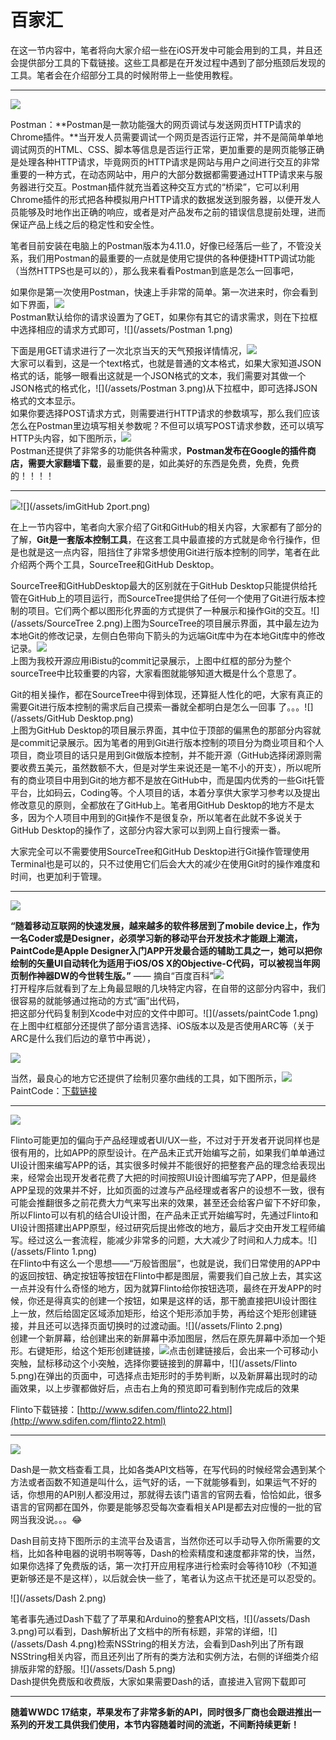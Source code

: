 # 百家汇

在这一节内容中，笔者将向大家介绍一些在iOS开发中可能会用到的工具，并且还会提供部分工具的下载链接。这些工具都是在开发过程中遇到了部分瓶颈后发现的工具。笔者会在介绍部分工具的时候附带上一些使用教程。

---

![](/assets/postman.png)

Postman：**Postman是一款功能强大的网页调试与发送网页HTTP请求的Chrome插件。**当开发人员需要调试一个网页是否运行正常，并不是简简单单地调试网页的HTML、CSS、脚本等信息是否运行正常，更加重要的是网页能够正确是处理各种HTTP请求，毕竟网页的HTTP请求是网站与用户之间进行交互的非常重要的一种方式，在动态网站中，用户的大部分数据都需要通过HTTP请求来与服务器进行交互。Postman插件就充当着这种交互方式的“桥梁”，它可以利用Chrome插件的形式把各种模拟用户HTTP请求的数据发送到服务器，以便开发人员能够及时地作出正确的响应，或者是对产品发布之前的错误信息提前处理，进而保证产品上线之后的稳定性和安全性。

笔者目前安装在电脑上的Postman版本为4.11.0，好像已经落后一些了，不管没关系，我们用Postman的最重要的一点就是使用它提供的各种便捷HTTP调试功能（当然HTTPS也是可以的），那么我来看看Postman到底是怎么一回事吧，

如果你是第一次使用Postman，快速上手非常的简单。第一次进来时，你会看到如下界面，![](/assets/Postman.png)  
Postman默认给你的请求设置为了GET，如果你有其它的请求需求，则在下拉框中选择相应的请求方式即可，![](/assets/Postman 1.png)

下面是用GET请求进行了一次北京当天的天气预报详情情况，![](/assets/Postman2.png)  
大家可以看到，这是一个text格式，也就是普通的文本格式，如果大家知道JSON格式的话，能够一眼看出这就是一个JSON格式的文本，我们需要对其做一个JSON格式的格式化，![](/assets/Postman 3.png)从下拉框中，即可选择JSON格式的文本显示。  
如果你要选择POST请求方式，则需要进行HTTP请求的参数填写，那么我们应该怎么在Postman里边填写相关参数呢？不但可以填写POST请求参数，还可以填写HTTP头内容，如下图所示，![](/assets/Postman5.png)  
Postman还提供了非常多的功能供各种需求，**Postman发布在Google的插件商店，需要大家翻墙下载**，最重要的是，如此美好的东西是免费，免费，免费的！！！！

---

![](/assets/sourceTree.png)![](/assets/imGitHub 2port.png)

在上一节内容中，笔者向大家介绍了Git和GitHub的相关内容，大家都有了部分的了解，**Git是一套版本控制工具**，在这套工具中最直接的方式就是命令行操作，但是也就是这一点内容，阻挡住了非常多想使用Git进行版本控制的同学，笔者在此介绍两个两个工具，SourceTree和GitHub Desktop。

SourceTree和GitHubDesktop最大的区别就在于GitHub Desktop只能提供给托管在GitHub上的项目运行，而SourceTree提供给了任何一个使用了Git进行版本控制的项目。它们两个都以图形化界面的方式提供了一种展示和操作Git的交互。![](/assets/SourceTree 2.png)上图为SourceTree的项目展示界面，其中最左边为本地Git的修改记录，左侧白色带向下箭头的为远端Git库中为在本地Git库中的修改记录。![](/assets/界面展示.png)  
上图为我校开源应用iBistu的commit记录展示，上图中红框的部分为整个sourceTree中比较重要的内容，大家看图就能够知道大概是什么个意思了。

Git的相关操作，都在SourceTree中得到体现，还算挺人性化的吧，大家有真正的需要Git进行版本控制的需求后自己摸索一番就全都明白是怎么一回事 了。。。![](/assets/GitHub Desktop.png)  
上图为GitHub Desktop的项目展示界面，其中位于顶部的偏黑色的那部分内容就是commit记录展示。因为笔者的用到Git进行版本控制的项目分为商业项目和个人项目，商业项目的话只是用到Git做版本控制，并不能开源（GitHub选择闭源则需要收费五美元，虽然数额不大，但是对学生来说还是一笔不小的开支），所以呢所有的商业项目中用到Git的地方都不是放在GitHub中，而是国内优秀的一些Git托管平台，比如码云，Coding等。个人项目的话，本着分享供大家学习参考以及提出修改意见的原则，全都放在了GitHub上。笔者用GitHub Desktop的地方不是太多，因为个人项目中用到的Git操作不是很复杂，所以笔者在此就不多说关于GitHub Desktop的操作了，这部分内容大家可以到网上自行搜索一番。

大家完全可以不需要使用SourceTree和GitHub Desktop进行Git操作管理使用Terminal也是可以的，只不过使用它们后会大大的减少在使用Git时的操作难度和时间，也更加利于管理。

---

![](/assets/PaintCode.png)

**“随着移动互联网的快速发展，越来越多的软件移居到了mobile device上，作为一名Coder或是Designer，必须学习新的移动平台开发技术才能跟上潮流，PaintCode是Apple Designer入门APP开发最合适的辅助工具之一，她可以把你绘制的矢量UI自动转化为适用于iOS/OS X的Objective-C代码，可以被视当年网页制作神器DW的今世转生版。”** —— 摘自“百度百科”![](/assets/paintCode.png)  
打开程序后就看到了左上角最显眼的几块特定内容，在自带的这部分内容中，我们很容易的就能够通过拖动的方式“画”出代码，  
把这部分代码复制到Xcode中对应的文件中即可。![](/assets/paintCode 1.png)  
在上图中红框部分还提供了部分语言选择、iOS版本以及是否使用ARC等（关于ARC是什么我们后边的章节中再说），

![](/assets/paintCode2.png)

当然，最良心的地方它还提供了绘制贝塞尔曲线的工具，如下图所示，![](/assets/paint.png)PaintCode：[下载链接](http://www.sdifen.com/paintcode312.html)

---

![](/assets/Flinto.png)

Flinto可能更加的偏向于产品经理或者UI/UX一些，不过对于开发者开说同样也是很有用的，比如APP的原型设计。在产品未正式开始编写之前，如果我们单单通过UI设计图来编写APP的话，其实很多时候并不能很好的把整套产品的理念给表现出来，经常会出现开发者花费了大把的时间按照UI设计图编写完了APP，但是最终APP呈现的效果并不好，比如页面的过渡与产品经理或者客户的设想不一致，很有可能会推翻很多之前花费大力气来写出来的效果，甚至还会给客户留下不好印象，所以Flinto可以有机的结合UI设计图，在产品未正式开始编写时，先通过Flinto和UI设计图搭建出APP原型，经过研究后提出修改的地方，最后才交由开发工程师编写。经过这么一套流程，能减少非常多的问题，大大减少了时间和人力成本。![](/assets/Flinto 1.png)  
在Flinto中有这么一个思想——“万般皆图层”，也就是说，我们日常使用的APP中的返回按钮、确定按钮等按钮在Flinto中都是图层，需要我们自己放上去，其实这一点并没有什么奇怪的地方，因为就算Flinto给你按钮选项，最终在开发APP的时候，你还是得真实的创建一个按钮，如果是这样的话，那干脆直接把UI设计图往上一放，然后给固定区域添加矩形，给这个矩形添加手势，再给这个矩形创建链接，并且还可以选择页面切换时的过渡动画。![](/assets/Flinto 2.png)  
创建一个新屏幕，给创建出来的新屏幕中添加图层，然后在原先屏幕中添加一个矩形。右键矩形，给这个矩形创建链接，![](/assets/Flinto3.png)点击创建链接后，会出来一个可移动小突触，鼠标移动这个小突触，选择你要链接到的屏幕中，![](/assets/Flinto 5.png)在弹出的页面中，可选择点击矩形时的手势判断，以及新屏幕出现时的动画效果，以上步骤都做好后，点击右上角的预览即可看到制作完成后的效果

Flinto下载链接：[http://www.sdifen.com/flinto22.html](http://www.sdifen.com/flinto22.html)

---

![](/assets/Dash.png)

Dash是一款文档查看工具，比如各类API文档等，在写代码的时候经常会遇到某个方法或者函数不知道是叫什么，运气好的话，一下就能够看到，如果运气不好的话，你想用的API别人都没用过，那就得去该门语言的官网去看，恰恰如此，很多语言的官网都在国外，你要是能够忍受每次查看相关API是都去对应慢的一批的官网当我没说。。。😂

Dash目前支持下图所示的主流平台及语言，当然你还可以手动导入你所需要的文档，比如各种电器的说明书啊等等，Dash的检索精度和速度都非常的快，当然，如果你选择了免费版的话，第一次打开应用程序进行检索时会等待10秒（不知道更新够还是不是这样），以后就会快一些了，笔者认为这点干扰还是可以忍受的。

![](/assets/Dash 2.png)

笔者事先通过Dash下载了了苹果和Arduino的整套API文档，![](/assets/Dash 3.png)可以看到，Dash解析出了文档中的所有标题，非常的详细，![](/assets/Dash 4.png)检索NSString的相关方法，会看到Dash列出了所有跟NSString相关内容，而且还列出了所有的类方法和实例方法，右侧的详细类介绍排版非常的舒服。![](/assets/Dash 5.png)  
Dash提供免费版和收费版，大家如果需要Dash的话，直接进入官网下载即可

---

**随着WWDC 17结束，苹果发布了非常多新的API，同时很多厂商也会跟进推出一系列的开发工具供我们使用，本节内容随着时间的流逝，不间断持续更新！**

